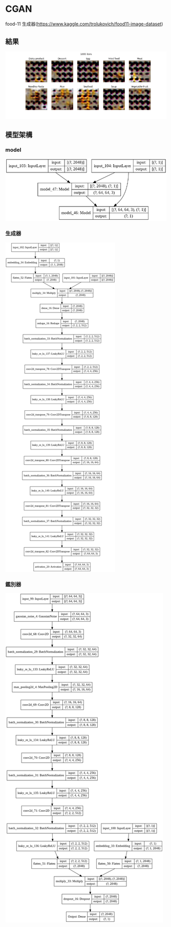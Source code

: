 # CGAN
food-11 生成器(https://www.kaggle.com/trolukovich/food11-image-dataset)
## 結果
[![](https://github.com/leeprinxin/CGAN/blob/main/ezgif.com-gif-maker.gif?raw=true)](https://github.com/leeprinxin/CGAN/blob/main/ezgif.com-gif-maker.gif?raw=true)
## 模型架構
### model
[![](https://github.com/leeprinxin/CGAN/blob/main/model.png?raw=true)](https://github.com/leeprinxin/CGAN/blob/main/model.png?raw=true)
### 生成器
[![](https://github.com/leeprinxin/CGAN/blob/main/generator.png?raw=true)](https://github.com/leeprinxin/CGAN/blob/main/generator.png?raw=true)
### 鑑別器
[![](https://github.com/leeprinxin/CGAN/blob/main/discriminator.png?raw=true)](https://github.com/leeprinxin/CGAN/blob/main/discriminator.png?raw=true)
